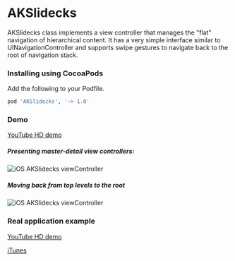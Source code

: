 AKSlidecks
==========

AKSlidecks class implements a view controller that manages the "flat" navigation of hierarchical content.
It has a very simple interface similar to UINavigationController and supports swipe gestures to navigate back to the root of navigation stack.

### Installing using CocoaPods
Add the following to your Podfile.
```ruby
pod 'AKSlidecks', '~> 1.0'
```


### Demo
[YouTube HD demo](http://www.youtube.com/watch?v=s4v5IX-C0HI)

##### Presenting master-detail view controllers:
![iOS AKSlidecks viewController](http://cdn.makeagif.com/media/5-06-2014/dSyk4T.gif)

##### Moving back from top levels to the root
![iOS AKSlidecks viewController](http://cdn.makeagif.com/media/5-06-2014/OA2hSI.gif)

### Real application example
[YouTube HD demo](http://www.youtube.com/watch?v=18TPXCJCj1k)

[iTunes](https://itunes.apple.com/ru/app/habrahabr/id778613673)



